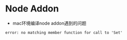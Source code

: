 # Node Addon
- mac环境编译node addon遇到的问题
```shell
error: no matching member function for call to 'Set'
```

